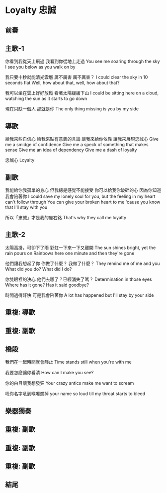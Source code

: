 # Loyalty 忠誠

## 前奏

## 主歌-1

你看到我從天上飛過
我看到你從地上走過
You see me soaring through the sky
I see you below as you walk on by

我只要十秒就能清光雲層
厲不厲害
厲不厲害？
I could clear the sky in 10 seconds flat
Well, how about that,
well, how about that?

我可以坐在雲上好好放鬆
看著太陽緩緩下山
I could be sitting here on a cloud,
watching the sun as it starts to go down

現在只缺一個人
那就是你
The only thing missing
is you by my side

## 導歌

給我來些自信心
給我來點有意義的言論
讓我來給你依靠
讓我來展現忠誠心
Give me a smidge of confidence
Give me a speck of something that makes sense
Give me an idea of dependency
Give me a dash of loyalty

忠誠心
Loyalty

## 副歌

我能給你我孤單的身心
但我總是感覺不能接受
你可以給我你破碎的心
因為你知道我會陪著你
I could save my lonely soul for you,
but the feeling in my heart can't follow through
You can give your broken heart to me
'cause you know that I'll stay with you

所以「忠誠」才是我的座右銘
That's why they call me loyalty

## 主歌-2

太陽高掛，可卻下了雨
彩虹一下來一下又離開
The sun shines bright, yet the rain pours on
Rainbows here one minute and then they're gone

他們讓我想起了你
你做了什麼？
我做了什麼？
They remind me of me and you
What did you do?
What did I do?

你雙眼裡的決心
他們去哪了？已經消失了嗎？
Determination in those eyes
Where has it gone? Has it said goodbye?

時間過得好快
可是我會陪著你
A lot has happened
but I'll stay by your side

## 重複: 導歌

## 重複: 副歌

## 橋段

我們在一起時間就會靜止
Time stands still when you're with me

我要怎麼讓你看清
How can I make you see?

你的白目讓我想發狂
Your crazy antics make me want to scream

吼你名字吼到喉嚨爛掉
your name so loud till my throat starts to bleed

## 樂器獨奏

## 重複: 副歌

## 重複: 副歌

## 重複: 副歌

## 結尾
